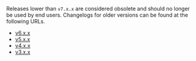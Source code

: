 <!-- [[> SEO
###### Number: 2.2

###### Title: Deprecated releases - Stella Mod Documentation
###### Description:
###### Tags: 
###### Canonical: /genshin-impact-reshade/docs?page=deprecated-releases
]]> -->

Releases lower than `v7.x.x` are considered obsolete and should no longer be used by end users. Changelogs for older versions can be found at the following URLs.

- [v6.x.x](/genshin-impact-reshade/docs?page=changelog_v6)
- [v5.x.x](/genshin-impact-reshade/docs?page=changelog_v5)
- [v4.x.x](/genshin-impact-reshade/docs?page=changelog_v4)
- [v3.x.x](/genshin-impact-reshade/docs?page=changelog_v3)
